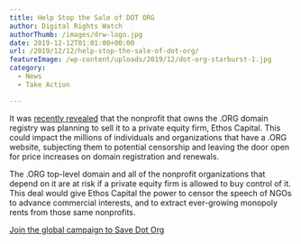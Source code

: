 ```yaml
---
title: Help Stop the Sale of DOT ORG
author: Digital Rights Watch
authorThumb: /images/drw-logo.jpg
date: 2019-12-12T01:01:00+00:00
url: /2019/12/12/help-stop-the-sale-of-dot-org/
featureImage: /wp-content/uploads/2019/12/dot-org-starburst-1.jpg
category:
  - News
  - Take Action

---
```

It was [recently revealed][1] that the nonprofit that owns the .ORG domain registry was planning to sell it to a private equity firm, Ethos Capital. This could impact the millions of individuals and organizations that have a .ORG website, subjecting them to potential censorship and leaving the door open for price increases on domain registration and renewals.

The .ORG top-level domain and all of the nonprofit organizations that depend on it are at risk if a private equity firm is allowed to buy control of it. This deal would give Ethos Capital the power to censor the speech of NGOs to advance commercial interests, and to extract ever-growing monopoly rents from those same nonprofits.

[Join the global campaign to Save Dot Org][2]

 [1]: https://www.eff.org/deeplinks/2019/12/we-need-save-org-arbitrary-censorship-halting-private-equity-buy-out
 [2]: https://savedotorg.org/
